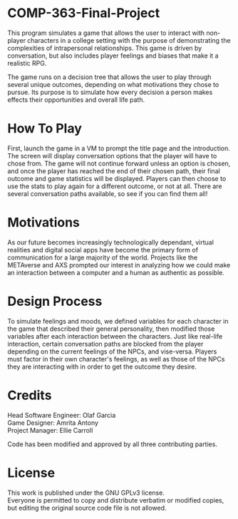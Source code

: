 # COMP-363-Final-Project

This program simulates a game that allows the user to interact with non-player characters in a college setting
with the purpose of demonstrating the complexities of intrapersonal relationships. This game is driven by conversation,
but also includes player feelings and biases that make it a realistic RPG. 

The game runs on a decision tree that allows the user to play through several unique outcomes, depending on what 
motivations they chose to pursue. Its purpose is to simulate how every decision a person makes effects their
opportunities and overall life path. 

# How To Play
First, launch the game in a VM to prompt the title page and the introduction. The screen will display conversation options
that the player will have to chose from. The game will not continue forward unless an option is chosen, and once the player
has reached the end of their chosen path, their final outcome and game statistics will be displayed. Players can then
choose to use the stats to play again for a different outcome, or not at all. There are several conversation paths
available, so see if you can find them all!


# Motivations
As our future becomes increasingly technologically dependant, virtual realities and digital social apps have become 
the primary form of communication for a large majority of the world. Projects like the METAverse and AXS prompted our 
interest in analyzing how we could make an interaction between a computer and a human as authentic as possible. 


# Design Process
To simulate feelings and moods, we defined variables for each character in the game that described their general
personality, then modified those variables after each interaction between the characters. Just like real-life interaction,
certain conversation paths are blocked from the player depending on the current feelings of the NPCs, and vise-versa.
Players must factor in their own character's feelings, as well as those of the NPCs they are interacting with in order
to get the outcome they desire.

# Credits
Head Software Engineer: Olaf Garcia <br />
Game Designer: Amrita Antony <br />
Project Manager: Ellie Carroll <br />

Code has been modified and approved by all three contributing parties.

# License
This work is published under the GNU GPLv3 license. <br />
Everyone is permitted to copy and distribute verbatim or modified copies, but editing the original source code file
is not allowed. 

